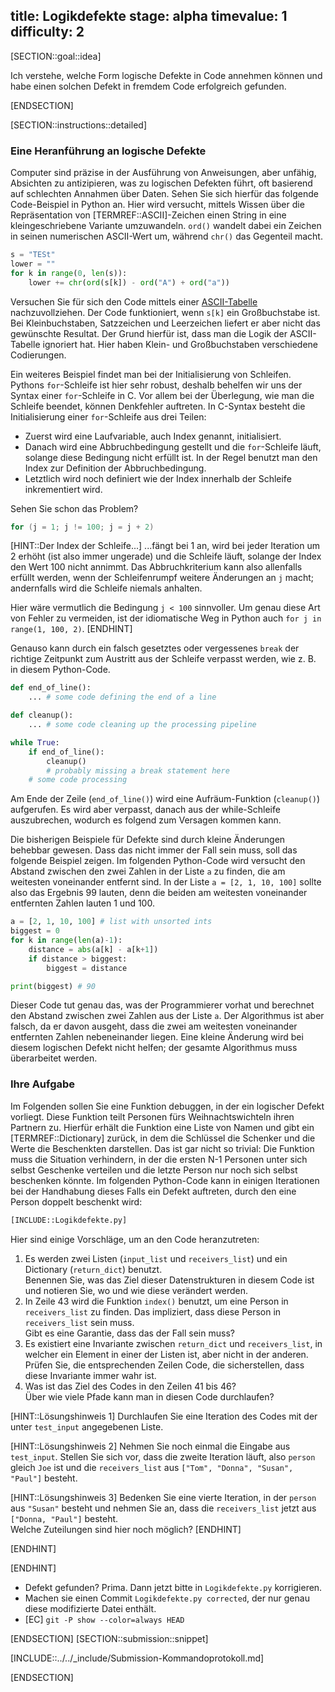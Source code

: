title: Logikdefekte
stage: alpha
timevalue: 1
difficulty: 2
---
[SECTION::goal::idea]

Ich verstehe, welche Form logische Defekte in Code annehmen können und habe einen solchen Defekt
in fremdem Code erfolgreich gefunden.

[ENDSECTION]

[SECTION::instructions::detailed]

### Eine Heranführung an logische Defekte

Computer sind präzise in der Ausführung von Anweisungen, aber unfähig, Absichten zu
antizipieren, was zu logischen Defekten führt, oft basierend auf schlechten Annahmen über Daten.
Sehen Sie sich hierfür das folgende Code-Beispiel in Python an.
Hier wird versucht, mittels Wissen über die Repräsentation von [TERMREF::ASCII]-Zeichen
einen String in eine kleingeschriebene Variante umzuwandeln.
`ord()` wandelt dabei ein Zeichen in seinen numerischen ASCII-Wert um, während `chr()` das
Gegenteil macht.

```python
s = "TESt"
lower = ""
for k in range(0, len(s)):
    lower += chr(ord(s[k]) - ord("A") + ord("a"))
```

Versuchen Sie für sich den Code mittels einer
[ASCII-Tabelle](https://www.asciitable.com/) nachzuvollziehen.
Der Code funktioniert, wenn `s[k]` ein Großbuchstabe ist.
Bei Kleinbuchstaben, Satzzeichen und Leerzeichen liefert er aber nicht das gewünschte Resultat.
Der Grund hierfür ist, dass man die Logik der ASCII-Tabelle ignoriert hat.
Hier haben Klein- und Großbuchstaben verschiedene Codierungen.

Ein weiteres Beispiel findet man bei der Initialisierung von Schleifen.
Pythons `for`-Schleife ist hier sehr robust, deshalb behelfen wir uns der Syntax einer 
`for`-Schleife in C.
Vor allem bei der Überlegung, wie man die Schleife beendet, können Denkfehler auftreten.
In C-Syntax besteht die Initialisierung einer `for`-Schleife aus drei Teilen:

- Zuerst wird eine Laufvariable, auch Index genannt, initialisiert.
- Danach wird eine Abbruchbedingung gestellt und die `for`-Schleife läuft, solange diese 
  Bedingung nicht erfüllt ist.
  In der Regel benutzt man den Index zur Definition der Abbruchbedingung.
- Letztlich wird noch definiert wie der Index innerhalb der Schleife inkrementiert wird.

Sehen Sie schon das Problem?

```C
for (j = 1; j != 100; j = j + 2)
```

[HINT::Der Index der Schleife...]
...fängt bei 1 an, wird bei jeder Iteration um 2 erhöht (ist also immer ungerade)
und die Schleife läuft, solange der Index den Wert 100 nicht annimmt.
Das Abbruchkriterium kann also allenfalls erfüllt werden, wenn der Schleifenrumpf weitere
Änderungen an `j` macht;
andernfalls wird die Schleife niemals anhalten.

Hier wäre vermutlich die Bedingung `j < 100` sinnvoller. Um genau diese Art von Fehler
zu vermeiden, ist der idiomatische Weg in Python auch `for j in range(1, 100, 2)`.
[ENDHINT]

Genauso kann durch ein falsch gesetztes oder vergessenes `break`
der richtige Zeitpunkt zum Austritt aus der Schleife verpasst werden,
wie z. B. in diesem Python-Code.

```python
def end_of_line():
    ... # some code defining the end of a line

def cleanup():
    ... # some code cleaning up the processing pipeline

while True:
    if end_of_line():
        cleanup()
        # probably missing a break statement here
    # some code processing
```

Am Ende der Zeile (`end_of_line()`) wird eine Aufräum-Funktion (`cleanup()`) aufgerufen.
Es wird aber verpasst, danach aus der while-Schleife auszubrechen, wodurch es folgend zum 
Versagen kommen kann.

Die bisherigen Beispiele für Defekte sind durch kleine Änderungen behebbar gewesen.
Dass das nicht immer der Fall sein muss, soll das folgende Beispiel zeigen.
Im folgenden Python-Code wird versucht den Abstand zwischen den zwei Zahlen in der Liste `a` zu 
finden, die am weitesten voneinander entfernt sind.
In der Liste `a = [2, 1, 10, 100]` sollte also das Ergebnis 99 lauten, denn die beiden am weitesten 
voneinander entfernten Zahlen lauten 1 und 100.

```python
a = [2, 1, 10, 100] # list with unsorted ints
biggest = 0 
for k in range(len(a)-1):
    distance = abs(a[k] - a[k+1])
    if distance > biggest:
        biggest = distance

print(biggest) # 90
```

Dieser Code tut genau das, was der Programmierer vorhat und berechnet den Abstand zwischen zwei 
Zahlen aus der Liste `a`.
Der Algorithmus ist aber falsch, da er davon ausgeht, dass die zwei am weitesten voneinander 
entfernten Zahlen nebeneinander liegen.
Eine kleine Änderung wird bei diesem logischen Defekt nicht helfen; der gesamte Algorithmus muss 
überarbeitet werden.

### Ihre Aufgabe

Im Folgenden sollen Sie eine Funktion debuggen, in der ein logischer Defekt vorliegt.
Diese Funktion teilt Personen fürs Weihnachtswichteln ihren Partnern zu.
Hierfür erhält die Funktion eine Liste von Namen und gibt ein [TERMREF::Dictionary] zurück, 
in dem die Schlüssel die Schenker und die Werte die Beschenkten darstellen.
Das ist gar nicht so trivial: Die Funktion muss die Situation verhindern, 
in der die ersten N-1 Personen unter sich selbst Geschenke verteilen und 
die letzte Person nur noch sich selbst beschenken könnte.
Im folgenden Python-Code kann in einigen Iterationen bei der Handhabung dieses Falls
ein Defekt auftreten, durch den eine Person doppelt beschenkt wird:

```python
[INCLUDE::Logikdefekte.py]
```

Hier sind einige Vorschläge, um an den Code heranzutreten:

1. Es werden zwei Listen (`input_list` und `receivers_list`) und ein Dictionary (`return_dict`) 
   benutzt.  
   Benennen Sie, was das Ziel dieser Datenstrukturen in diesem Code ist und
   notieren Sie, wo und wie diese verändert werden.
2. In Zeile 43 wird die Funktion `index()` benutzt, um eine Person in `receivers_list` zu finden.
   Das impliziert, dass diese Person in `receivers_list` sein muss.  
   Gibt es eine Garantie, dass das der Fall sein muss?
3. Es existiert eine Invariante zwischen `return_dict` und `receivers_list`,
   in welcher ein Element in einer der Listen ist, aber nicht in der anderen.
   Prüfen Sie, die entsprechenden Zeilen Code, die sicherstellen, dass diese Invariante immer
   wahr ist.
4. Was ist das Ziel des Codes in den Zeilen 41 bis 46?  
   Über wie viele Pfade kann man in diesen Code durchlaufen?

[HINT::Lösungshinweis 1]
Durchlaufen Sie eine Iteration des Codes mit der unter `test_input` angegebenen Liste.

[HINT::Lösungshinweis 2]
Nehmen Sie noch einmal die Eingabe aus `test_input`.
Stellen Sie sich vor, dass die zweite Iteration läuft, also `person` gleich `Joe` ist und 
die `receivers_list` aus `["Tom", "Donna", "Susan", "Paul"]` besteht.

[HINT::Lösungshinweis 3]
Bedenken Sie eine vierte Iteration, in der `person` aus `"Susan"` besteht und
nehmen Sie an, dass die `receivers_list` jetzt aus `["Donna, "Paul"]` besteht.  
Welche Zuteilungen sind hier noch möglich?
[ENDHINT]

[ENDHINT]

[ENDHINT]

- Defekt gefunden? Prima. Dann jetzt bitte in `Logikdefekte.py` korrigieren.
- Machen sie einen Commit `Logikdefekte.py corrected`, der nur genau diese modifizierte Datei enthält.
- [EC] `git -P show --color=always HEAD`

[ENDSECTION]
[SECTION::submission::snippet]

[INCLUDE::../../_include/Submission-Kommandoprotokoll.md]

[ENDSECTION]